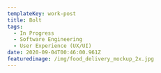 ```yaml
---
templateKey: work-post
title: Bolt
tags:
  - In Progress
  - Software Engineering
  - User Experience (UX/UI)
date: 2020-09-04T00:46:00.961Z
featuredimage: /img/food_delivery_mockup_2x.jpg
---
```

